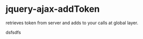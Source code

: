 # jquery-ajax-addToken
retrieves token from server and adds to your calls at global layer.

dsfsdfs
